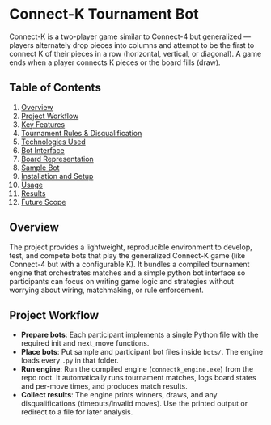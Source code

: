# Connect-K Tournament Bot

Connect-K is a two-player game similar to Connect-4 but generalized — players alternately drop pieces into columns and attempt to be the first to connect K of their pieces in a row (horizontal, vertical, or diagonal). A game ends when a player connects K pieces or the board fills (draw).

## Table of Contents
1. [Overview](#overview)
2. [Project Workflow](#project-workflow)
3. [Key Features](#key-features)
4. [Tournament Rules & Disqualification](#tournament-rules-and-disqualification)
5. [Technologies Used](#technologies-used)
6. [Bot Interface](#bot-interface)
7. [Board Representation](#board-representation)
8. [Sample Bot](#sample-bot)
9. [Installation and Setup](#installation-and-setup)
10. [Usage](#usage)
11. [Results](#results)
12. [Future Scope](#future-scope)

## Overview
The project provides a lightweight, reproducible environment to develop, test, and compete bots that play the generalized Connect-K game (like Connect-4 but with a configurable K). It bundles a compiled tournament engine that orchestrates matches and a simple python bot interface so participants can focus on writing game logic and strategies without worrying about wiring, matchmaking, or rule enforcement.

## Project Workflow
- **Prepare bots**: Each participant implements a single Python file with the required init and next_move functions.
- **Place bots**: Put sample and participant bot files inside `bots/`. The engine loads every `.py` in that folder.
- **Run engine**: Run the compiled engine (`connectk_engine.exe`) from the repo root. It automatically runs tournament matches, logs board states and per-move times, and produces match results.
- **Collect results**: The engine prints winners, draws, and any disqualifications (timeouts/invalid moves). Use the printed output or redirect to a file for later analysis.